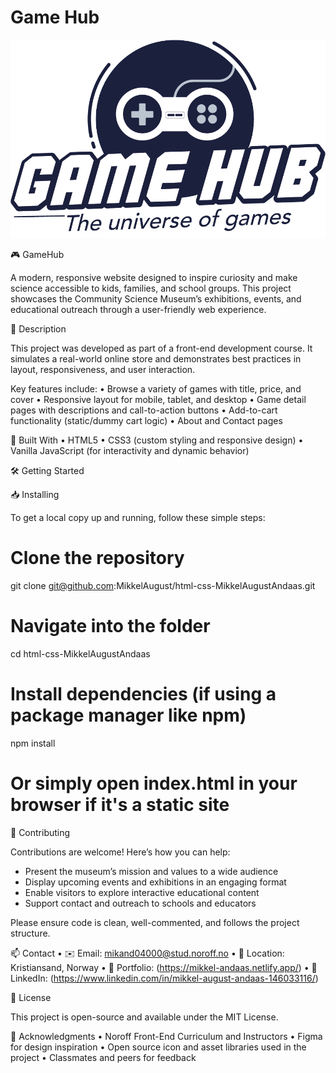 # Game Hub

![Game Hub Preview](./images/gamehub_logo.png)

🎮 GameHub

A modern, responsive website designed to inspire curiosity and make science accessible to kids, families, and school groups. This project showcases the Community Science Museum’s exhibitions, events, and educational outreach through a user-friendly web experience.

📌 Description

This project was developed as part of a front-end development course. It simulates a real-world online store and demonstrates best practices in layout, responsiveness, and user interaction.

Key features include:
	•	Browse a variety of games with title, price, and cover
	•	Responsive layout for mobile, tablet, and desktop
	•	Game detail pages with descriptions and call-to-action buttons
	•	Add-to-cart functionality (static/dummy cart logic)
	•	About and Contact pages

🚀 Built With
	•	HTML5
	•	CSS3 (custom styling and responsive design)
	•	Vanilla JavaScript (for interactivity and dynamic behavior)


🛠️ Getting Started

📥 Installing

To get a local copy up and running, follow these simple steps:
# Clone the repository
git clone git@github.com:MikkelAugust/html-css-MikkelAugustAndaas.git

# Navigate into the folder
cd html-css-MikkelAugustAndaas

# Install dependencies (if using a package manager like npm)
npm install

# Or simply open index.html in your browser if it's a static site

🤝 Contributing

Contributions are welcome! Here’s how you can help:
- Present the museum’s mission and values to a wide audience  
- Display upcoming events and exhibitions in an engaging format  
- Enable visitors to explore interactive educational content  
- Support contact and outreach to schools and educators  

Please ensure code is clean, well-commented, and follows the project structure.

📫 Contact
	•	✉️ Email: mikand04000@stud.noroff.no
	•	📍 Location: Kristiansand, Norway
	•	💼 Portfolio: (https://mikkel-andaas.netlify.app/)
	•	💬 LinkedIn: (https://www.linkedin.com/in/mikkel-august-andaas-146033116/)

📄 License

This project is open-source and available under the MIT License.

🙏 Acknowledgments
	•	Noroff Front-End Curriculum and Instructors
	•	Figma for design inspiration
	•	Open source icon and asset libraries used in the project
	•	Classmates and peers for feedback
